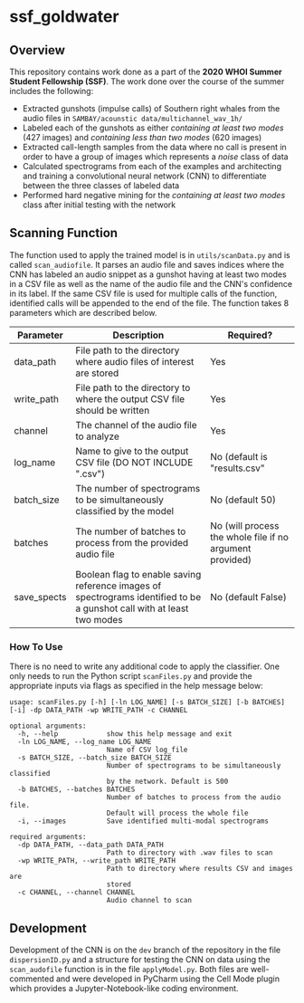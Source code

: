 # ssf_goldwater

## Overview

This repository contains work done as a part of the **2020 WHOI Summer Student Fellowship (SSF)**. The work done over the
course of the summer includes the following:
* Extracted gunshots (impulse calls) of Southern right whales from the audio files in 
  `SAMBAY/acounstic data/multichannel_wav_1h/`
* Labeled each of the gunshots as either *containing at least two modes* (427 images) and *containing less than two 
  modes* (620 images)
* Extracted call-length samples from the data where no call is present in order to have a group of images which
  represents a *noise* class of data
* Calculated spectrograms from each of the examples and architecting and training a convolutional neural network (CNN)
  to differentiate between the three classes of labeled data
* Performed hard negative mining for the *containing at least two modes* class after initial testing with the network
  
## Scanning Function

The function used to apply the trained model is in `utils/scanData.py` and is called `scan_audiofile`. It parses an 
audio file and saves indices where the CNN has labeled an audio snippet as a gunshot having at least two modes in a 
CSV file as well as the name of the audio file and the CNN's confidence in its label. If the same CSV file is used for 
multiple calls of the function, identified calls will be appended to the end of the file. The function takes 8 parameters
which are described below.

Parameter | Description | Required?
------------ | ------------- | -------------
data_path | File path to the directory where audio files of interest are stored | Yes
write_path | File path to the directory to where the output CSV file should be written | Yes
channel | The channel of the audio file to analyze | Yes
log_name | Name to give to the output CSV file (DO NOT INCLUDE ".csv") | No (default is "results.csv"
batch_size | The number of spectrograms to be simultaneously classified by the model | No (default 50)
batches | The number of batches to process from the provided audio file | No (will process the whole file if no argument provided)
save_spects | Boolean flag to enable saving reference images of spectrograms identified to be a gunshot call with at least two modes | No (default False)

### How To Use

There is no need to write any additional code to apply the classifier. One only needs to run the Python script `scanFiles.py`
and provide the appropriate inputs via flags as specified in the help message below:

```
usage: scanFiles.py [-h] [-ln LOG_NAME] [-s BATCH_SIZE] [-b BATCHES] [-i] -dp DATA_PATH -wp WRITE_PATH -c CHANNEL

optional arguments:
  -h, --help            show this help message and exit
  -ln LOG_NAME, --log_name LOG_NAME
                        Name of CSV log_file
  -s BATCH_SIZE, --batch_size BATCH_SIZE
                        Number of spectrograms to be simultaneously classified
                        by the network. Default is 500
  -b BATCHES, --batches BATCHES
                        Number of batches to process from the audio file.
                        Default will process the whole file
  -i, --images          Save identified multi-modal spectrograms

required arguments:
  -dp DATA_PATH, --data_path DATA_PATH
                        Path to directory with .wav files to scan
  -wp WRITE_PATH, --write_path WRITE_PATH
                        Path to directory where results CSV and images are
                        stored
  -c CHANNEL, --channel CHANNEL
                        Audio channel to scan
```

## Development

Development of the CNN is on the `dev` branch of the repository in the file `dispersionID.py` and a structure for testing the CNN on data using the 
`scan_audofile` function is in the file `applyModel.py`. Both files are well-commented and were developed in PyCharm using the 
Cell Mode plugin which provides a Jupyter-Notebook-like coding environment.